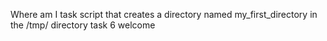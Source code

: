 Where am I task
 script that creates a directory named my_first_directory in the /tmp/ directory
task 6 welcome
